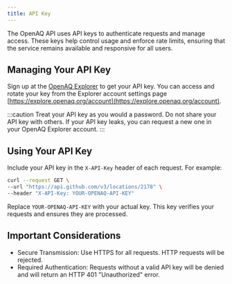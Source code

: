 ```yaml
---
title: API Key
---
```


The OpenAQ API uses API keys to authenticate requests and manage access. These
keys help control usage and enforce rate limits, ensuring that the service
remains available and responsive for all users.

## Managing Your API Key

Sign up at the [OpenAQ Explorer](https://explore.openaq.org) to get your API
key. You can access and rotate your key from the Explorer account settings page
[https://explore.openaq.org/account](https://explore.openaq.org/account).

:::caution
Treat your API key as you would a password. Do not share your API key with
others. If your API key leaks, you can request a new one in your OpenAQ Explorer
account.
:::

## Using Your API Key

Include your API key in the `X-API-Key` header of each request. For example:

```sh
curl --request GET \
--url "https://api.github.com/v3/locations/2178" \
--header "X-API-Key: YOUR-OPENAQ-API-KEY" 
```

Replace `YOUR-OPENAQ-API-KEY` with your actual key. This key verifies your
requests and ensures they are processed.

## Important Considerations

* Secure Transmission: Use HTTPS for all requests. HTTP requests will be
rejected.
* Required Authentication: Requests without a valid API key will be denied and
will return an HTTP 401 "Unauthorized" error.
